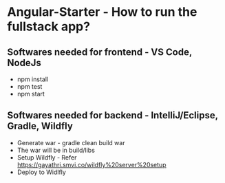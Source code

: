 # Angular-Starter - How to run the fullstack app?

## Softwares needed for frontend - VS Code, NodeJs
- npm install
- npm test
- npm start


## Softwares needed for backend - IntelliJ/Eclipse, Gradle, Wildfly
- Generate war - gradle clean build war
- The war will be in build/libs
- Setup Wildfly - Refer https://gayathri.smvi.co/wildfly%20server%20setup
- Deploy to Widlfly


